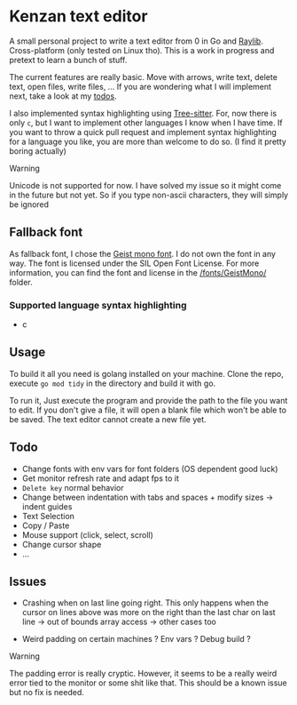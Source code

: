 # Kenzan text editor

A small personal project to write a text editor from 0 in Go and [Raylib](https://www.raylib.com/). Cross-platform (only tested on Linux tho). This is a work in progress and pretext to learn a bunch of stuff.

The current features are really basic. Move with arrows, write text, delete text, open files, write files, ... If you are wondering what I will implement next, take a look at my [todos](#todo).

I also implemented syntax highlighting using [Tree-sitter](https://tree-sitter.github.io/tree-sitter/). For, now there is only `c`, but I want to implement other languages I know when I have time. If you want to throw a quick pull request and implement syntax highlighting for a language you like, you are more than welcome to do so. (I find it pretty boring actually)

> [!WARNING]
> Unicode is not supported for now. I have solved my issue so it might come in the future but not yet. So if you type non-ascii characters, they will simply be ignored

## Fallback font

As fallback font, I chose the [Geist mono font](https://vercel.com/font). I do not own the font in any way. The font is licensed under the SIL Open Font License. For more information, you can find the font and license in the [/fonts/GeistMono/](https://github.com/BasileBux/Kenzan/blob/main/fonts/GeistMono/) folder. 

### Supported language syntax highlighting

- c

## Usage

To build it all you need is golang installed on your machine. Clone the repo, execute `go mod tidy` in the directory and build it with go.

To run it, Just execute the program and provide the path to the file you want to edit. If you don't give a file, it will open a blank file which won't be able to be saved. The text editor cannot create a new file yet.

## Todo

- Change fonts with env vars for font folders (OS dependent good luck)
- Get monitor refresh rate and adapt fps to it
- `Delete key` normal behavior
- Change between indentation with tabs and spaces + modify sizes -> indent guides
- Text Selection
- Copy / Paste
- Mouse support (click, select, scroll)
- Change cursor shape
- ...

## Issues

- Crashing when on last line going right. This only happens when the cursor on lines above was more on the right than the last char on last line -> out of bounds array access -> other cases too

- Weird padding on certain machines ? Env vars ? Debug build ?

> [!WARNING]
> The padding error is really cryptic. However, it seems to be a really weird error tied to the monitor or some shit like that. This should be a known issue but no fix is needed.
